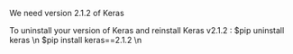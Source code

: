 
We need version 2.1.2 of Keras

To uninstall your version of Keras and reinstall Keras v2.1.2 : 
$pip uninstall keras \n
$pip install keras==2.1.2 \n
